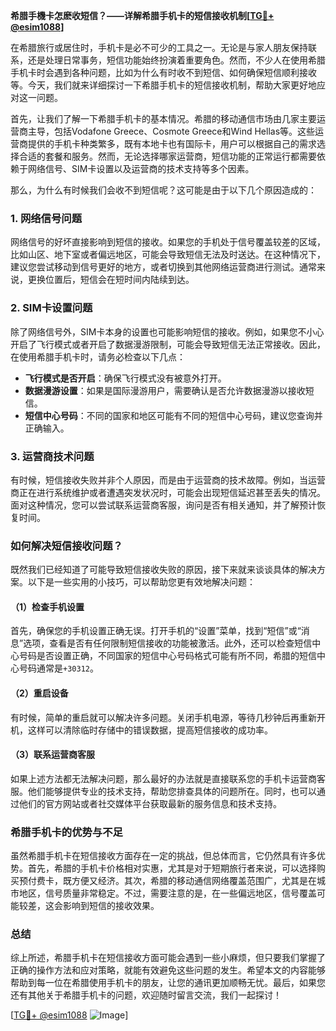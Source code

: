 **希腊手機卡怎麽收短信？——详解希腊手机卡的短信接收机制[[TG💪+ @esim1088](https://t.me/s/esim1088)]**

在希腊旅行或居住时，手机卡是必不可少的工具之一。无论是与家人朋友保持联系，还是处理日常事务，短信功能始终扮演着重要角色。然而，不少人在使用希腊手机卡时会遇到各种问题，比如为什么有时收不到短信、如何确保短信顺利接收等。今天，我们就来详细探讨一下希腊手机卡的短信接收机制，帮助大家更好地应对这一问题。

首先，让我们了解一下希腊手机卡的基本情况。希腊的移动通信市场由几家主要运营商主导，包括Vodafone Greece、Cosmote Greece和Wind Hellas等。这些运营商提供的手机卡种类繁多，既有本地卡也有国际卡，用户可以根据自己的需求选择合适的套餐和服务。然而，无论选择哪家运营商，短信功能的正常运行都需要依赖于网络信号、SIM卡设置以及运营商的技术支持等多个因素。

那么，为什么有时候我们会收不到短信呢？这可能是由于以下几个原因造成的：

### 1. 网络信号问题

网络信号的好坏直接影响到短信的接收。如果您的手机处于信号覆盖较差的区域，比如山区、地下室或者偏远地区，可能会导致短信无法及时送达。在这种情况下，建议您尝试移动到信号更好的地方，或者切换到其他网络运营商进行测试。通常来说，更换位置后，短信会在短时间内陆续到达。

### 2. SIM卡设置问题

除了网络信号外，SIM卡本身的设置也可能影响短信的接收。例如，如果您不小心开启了飞行模式或者开启了数据漫游限制，可能会导致短信无法正常接收。因此，在使用希腊手机卡时，请务必检查以下几点：

- **飞行模式是否开启**：确保飞行模式没有被意外打开。
- **数据漫游设置**：如果是国际漫游用户，需要确认是否允许数据漫游以接收短信。
- **短信中心号码**：不同的国家和地区可能有不同的短信中心号码，建议您查询并正确输入。

### 3. 运营商技术问题

有时候，短信接收失败并非个人原因，而是由于运营商的技术故障。例如，当运营商正在进行系统维护或者遭遇突发状况时，可能会出现短信延迟甚至丢失的情况。面对这种情况，您可以尝试联系运营商客服，询问是否有相关通知，并了解预计恢复时间。

### 如何解决短信接收问题？

既然我们已经知道了可能导致短信接收失败的原因，接下来就来谈谈具体的解决方案。以下是一些实用的小技巧，可以帮助您更有效地解决问题：

#### （1）检查手机设置

首先，确保您的手机设置正确无误。打开手机的“设置”菜单，找到“短信”或“消息”选项，查看是否有任何限制短信接收的功能被激活。此外，还可以检查短信中心号码是否设置正确，不同国家的短信中心号码格式可能有所不同，希腊的短信中心号码通常是`+30312`。

#### （2）重启设备

有时候，简单的重启就可以解决许多问题。关闭手机电源，等待几秒钟后再重新开机，这样可以清除临时存储中的错误数据，提高短信接收的成功率。

#### （3）联系运营商客服

如果上述方法都无法解决问题，那么最好的办法就是直接联系您的手机卡运营商客服。他们能够提供专业的技术支持，帮助您排查具体的问题所在。同时，也可以通过他们的官方网站或者社交媒体平台获取最新的服务信息和技术支持。

### 希腊手机卡的优势与不足

虽然希腊手机卡在短信接收方面存在一定的挑战，但总体而言，它仍然具有许多优势。首先，希腊的手机卡价格相对实惠，尤其是对于短期旅行者来说，可以选择购买预付费卡，既方便又经济。其次，希腊的移动通信网络覆盖范围广，尤其是在城市地区，信号质量非常稳定。不过，需要注意的是，在一些偏远地区，信号覆盖可能较差，这会影响到短信的接收效果。

### 总结

综上所述，希腊手机卡在短信接收方面可能会遇到一些小麻烦，但只要我们掌握了正确的操作方法和应对策略，就能有效避免这些问题的发生。希望本文的内容能够帮助到每一位在希腊使用手机卡的朋友，让您的通讯更加顺畅无忧。最后，如果您还有其他关于希腊手机卡的问题，欢迎随时留言交流，我们一起探讨！

[[TG💪+ @esim1088](https://t.me/s/esim1088) ![Image](https://i.postimg.cc/4NQfJmqS/Snipaste-2025-05-13-00-14-12.png)]